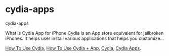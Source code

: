 # cydia-apps
cydia-apps

What is Cydia App for iPhone Cydia is an App store equivalent for jailbroken iPhones. It helps user install various applications that helps you customize...

[How To Use Cydia](https://geekeasier.com/how-to-use-cydia-apps-an-ultimate-guide-for-beginners/5042/),
[How To Use Cydia + App](https://geekeasier.com/how-to-use-cydia-apps-an-ultimate-guide-for-beginners/5042/),
[Cydia](https://geekeasier.com/how-to-use-cydia-apps-an-ultimate-guide-for-beginners/5042/),
[Cydia Apps](https://geekeasier.com/how-to-use-cydia-apps-an-ultimate-guide-for-beginners/5042/).
